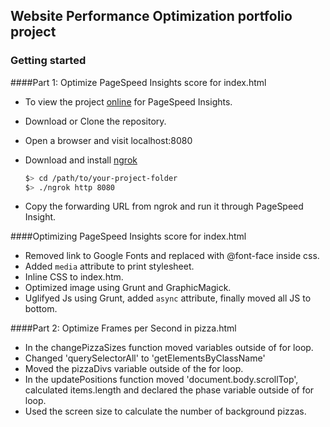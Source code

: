 ## Website Performance Optimization portfolio project

### Getting started

####Part 1: Optimize PageSpeed Insights score for index.html

* To view the project [online](https://yhelenfrontweb.github.io/Website-Performance-Optimization/) for PageSpeed Insights.

* Download or Clone the repository.
* Open a browser and visit localhost:8080
* Download and install [ngrok](https://ngrok.com/) 

	``` bash
  	$> cd /path/to/your-project-folder
	$> ./ngrok http 8080
  	```
* Copy the forwarding URL from ngrok and run it through PageSpeed Insight.

####Optimizing PageSpeed Insights score for index.html

* Removed link to Google Fonts and replaced with @font-face inside css.
* Added `media` attribute to print stylesheet.
* Inline CSS to index.htm.
* Optimized image using Grunt and GraphicMagick.
* Uglifyed Js using Grunt, added `async` attribute, finally moved all JS to bottom.

####Part 2: Optimize Frames per Second in pizza.html

* In the changePizzaSizes function moved variables outside of for loop.
* Changed 'querySelectorAll' to 'getElementsByClassName'
* Moved the pizzaDivs variable outside of the for loop.
* In the updatePositions function moved 'document.body.scrollTop', calculated items.length and declared the phase variable outside of for loop.
* Used the screen size  to calculate the number of background pizzas.
	
